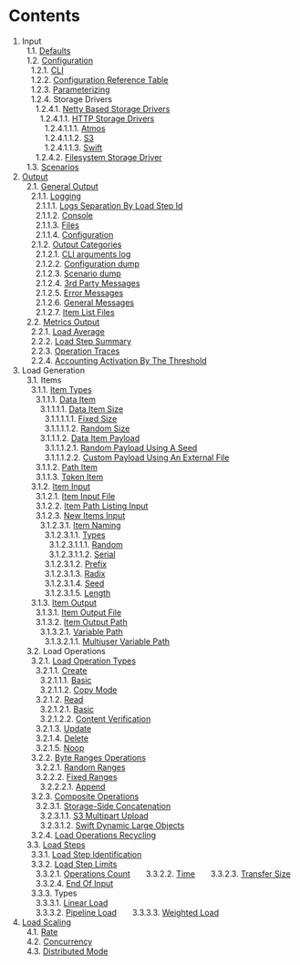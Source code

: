 # Contents

1. Input<br/>
&nbsp;&nbsp;1.1. [Defaults](defaults)<br/>
&nbsp;&nbsp;1.2. [Configuration](../interfaces/input/configuration)<br/>
&nbsp;&nbsp;&nbsp;&nbsp;1.2.1. [CLI](../interfaces/input/configuration#11-cli)<br/>
&nbsp;&nbsp;&nbsp;&nbsp;1.2.2. [Configuration Reference Table](../interfaces/input/configuration#12-reference-table)<br/>
&nbsp;&nbsp;&nbsp;&nbsp;1.2.3. [Parameterizing](../interfaces/input/configuration#2-parameterization)<br/>
&nbsp;&nbsp;&nbsp;&nbsp;1.2.4. Storage Drivers<br/>
&nbsp;&nbsp;&nbsp;&nbsp;&nbsp;&nbsp;1.2.4.1. [Netty Based Storage Drivers](../../storage/driver/coop/netty)<br/>
&nbsp;&nbsp;&nbsp;&nbsp;&nbsp;&nbsp;&nbsp;&nbsp;1.2.4.1.1. [HTTP Storage Drivers](../../storage/driver/coop/netty/http)<br/>
&nbsp;&nbsp;&nbsp;&nbsp;&nbsp;&nbsp;&nbsp;&nbsp;&nbsp;&nbsp;1.2.4.1.1.1. [Atmos](../../storage/driver/coop/netty/http/atmos)<br/>
&nbsp;&nbsp;&nbsp;&nbsp;&nbsp;&nbsp;&nbsp;&nbsp;&nbsp;&nbsp;1.2.4.1.1.2. [S3](../../storage/driver/coop/netty/http/s3)<br/>
&nbsp;&nbsp;&nbsp;&nbsp;&nbsp;&nbsp;&nbsp;&nbsp;&nbsp;&nbsp;1.2.4.1.1.3. [Swift](../../storage/driver/coop/netty/http/swift)<br/>
&nbsp;&nbsp;&nbsp;&nbsp;&nbsp;&nbsp;1.2.4.2. [Filesystem Storage Driver](../../storage/driver/coop/nio/fs)<br/>
&nbsp;&nbsp;1.3. [Scenarios](../interfaces/input/scenarios)<br/>
2. [Output](../interfaces/output)<br/>
&nbsp;&nbsp;2.1. [General Output](../interfaces/output#1-general)<br/>
&nbsp;&nbsp;&nbsp;&nbsp;2.1.1. [Logging](doc/interfaces/output#11-logging-subsystem)<br/>
&nbsp;&nbsp;&nbsp;&nbsp;&nbsp;&nbsp;2.1.1.1. [Logs Separation By Load Step Id](doc/interfaces/output#111-load-step-id)<br/>
&nbsp;&nbsp;&nbsp;&nbsp;&nbsp;&nbsp;2.1.1.2. [Console](doc/interfaces/output#112-console)<br/>
&nbsp;&nbsp;&nbsp;&nbsp;&nbsp;&nbsp;2.1.1.3. [Files](doc/interfaces/output#113-files)<br/>
&nbsp;&nbsp;&nbsp;&nbsp;&nbsp;&nbsp;2.1.1.4. [Configuration](doc/interfaces/output#114-log-configuration)<br/>
&nbsp;&nbsp;&nbsp;&nbsp;2.1.2. [Output Categories](doc/interfaces/output#12-categories)<br/>
&nbsp;&nbsp;&nbsp;&nbsp;&nbsp;&nbsp;2.1.2.1. [CLI arguments log](doc/interfaces/output#121-cli-arguments)<br/>
&nbsp;&nbsp;&nbsp;&nbsp;&nbsp;&nbsp;2.1.2.2. [Configuration dump](doc/interfaces/output#122-configuration-dump)<br/>
&nbsp;&nbsp;&nbsp;&nbsp;&nbsp;&nbsp;2.1.2.3. [Scenario dump](doc/interfaces/output#123-scenario-dump)<br/>
&nbsp;&nbsp;&nbsp;&nbsp;&nbsp;&nbsp;2.1.2.4. [3rd Party Messages](doc/interfaces/output#124-3rd-party-log-messages)<br/>
&nbsp;&nbsp;&nbsp;&nbsp;&nbsp;&nbsp;2.1.2.5. [Error Messages](doc/interfaces/output#125-error-messages)<br/>
&nbsp;&nbsp;&nbsp;&nbsp;&nbsp;&nbsp;2.1.2.6. [General Messages](doc/interfaces/output#126-general-messages)<br/>
&nbsp;&nbsp;&nbsp;&nbsp;&nbsp;&nbsp;2.1.2.7. [Item List Files](doc/interfaces/output#127-item-list-files)<br/>
&nbsp;&nbsp;2.2. [Metrics Output](../interfaces/output#2-metrics)<br/>
&nbsp;&nbsp;&nbsp;&nbsp;2.2.1. [Load Average](../interfaces/output#21-load-average)<br/>
&nbsp;&nbsp;&nbsp;&nbsp;2.2.2. [Load Step Summary](../interfaces/output#22-load-step-summary)<br/>
&nbsp;&nbsp;&nbsp;&nbsp;2.2.3. [Operation Traces](../interfaces/output#23-operation-traces)<br/>
&nbsp;&nbsp;&nbsp;&nbsp;2.2.4. [Accounting Activation By The Threshold](../interfaces/output#24-threshold)<br/>
3. Load Generation<br/>
&nbsp;&nbsp;3.1. Items<br/>
&nbsp;&nbsp;&nbsp;&nbsp;3.1.1. [Item Types](item/types)<br/>
&nbsp;&nbsp;&nbsp;&nbsp;&nbsp;&nbsp;3.1.1.1. [Data Item](item/types#1-data)<br/>
&nbsp;&nbsp;&nbsp;&nbsp;&nbsp;&nbsp;&nbsp;&nbsp;3.1.1.1.1. [Data Item Size](item/types#11-size)<br/>
&nbsp;&nbsp;&nbsp;&nbsp;&nbsp;&nbsp;&nbsp;&nbsp;&nbsp;&nbsp;3.1.1.1.1.1. [Fixed Size](item/types#111-fixed)<br/>
&nbsp;&nbsp;&nbsp;&nbsp;&nbsp;&nbsp;&nbsp;&nbsp;&nbsp;&nbsp;3.1.1.1.1.2. [Random Size](item/types#112-random)<br/>
&nbsp;&nbsp;&nbsp;&nbsp;&nbsp;&nbsp;&nbsp;&nbsp;3.1.1.1.2. [Data Item Payload](item/types#12-payload)<br/>
&nbsp;&nbsp;&nbsp;&nbsp;&nbsp;&nbsp;&nbsp;&nbsp;&nbsp;&nbsp;3.1.1.1.2.1. [Random Payload Using A Seed](item/types#121-random-using-a-seed)<br/>
&nbsp;&nbsp;&nbsp;&nbsp;&nbsp;&nbsp;&nbsp;&nbsp;&nbsp;&nbsp;3.1.1.1.2.2. [Custom Payload Using An External File](item/types#122-custom-using-an-external-file)<br/>
&nbsp;&nbsp;&nbsp;&nbsp;&nbsp;&nbsp;3.1.1.2. [Path Item](item/types#2-path)<br/>
&nbsp;&nbsp;&nbsp;&nbsp;&nbsp;&nbsp;3.1.1.3. [Token Item](item/types#3-token)<br/>
&nbsp;&nbsp;&nbsp;&nbsp;3.1.2. [Item Input](item/input)<br/>
&nbsp;&nbsp;&nbsp;&nbsp;&nbsp;&nbsp;3.1.2.1. [Item Input File](item/input#1-file)<br/>
&nbsp;&nbsp;&nbsp;&nbsp;&nbsp;&nbsp;3.1.2.2. [Item Path Listing Input](item/input#2-item-path-listing-input)<br/>
&nbsp;&nbsp;&nbsp;&nbsp;&nbsp;&nbsp;3.1.2.3. [New Items Input](item/input#3-new-items-input)<br/>
&nbsp;&nbsp;&nbsp;&nbsp;&nbsp;&nbsp;&nbsp;&nbsp;3.1.2.3.1. [Item Naming](item/input#31-naming)<br/>
&nbsp;&nbsp;&nbsp;&nbsp;&nbsp;&nbsp;&nbsp;&nbsp;&nbsp;&nbsp;3.1.2.3.1.1. [Types](item/input#311-types)<br/>
&nbsp;&nbsp;&nbsp;&nbsp;&nbsp;&nbsp;&nbsp;&nbsp;&nbsp;&nbsp;&nbsp;&nbsp;3.1.2.3.1.1.1. [Random](item/input#3111-random)<br/>
&nbsp;&nbsp;&nbsp;&nbsp;&nbsp;&nbsp;&nbsp;&nbsp;&nbsp;&nbsp;&nbsp;&nbsp;3.1.2.3.1.1.2. [Serial](item/input#3112-serial)<br/>
&nbsp;&nbsp;&nbsp;&nbsp;&nbsp;&nbsp;&nbsp;&nbsp;&nbsp;&nbsp;3.1.2.3.1.2. [Prefix](item/input#312-prefix)<br/>
&nbsp;&nbsp;&nbsp;&nbsp;&nbsp;&nbsp;&nbsp;&nbsp;&nbsp;&nbsp;3.1.2.3.1.3. [Radix](item/input#313-radix)<br/>
&nbsp;&nbsp;&nbsp;&nbsp;&nbsp;&nbsp;&nbsp;&nbsp;&nbsp;&nbsp;3.1.2.3.1.4. [Seed](item/input#314-seed)<br/>
&nbsp;&nbsp;&nbsp;&nbsp;&nbsp;&nbsp;&nbsp;&nbsp;&nbsp;&nbsp;3.1.2.3.1.5. [Length](item/input#315-length)<br/>
&nbsp;&nbsp;&nbsp;&nbsp;3.1.3. [Item Output](item/output)<br/>
&nbsp;&nbsp;&nbsp;&nbsp;&nbsp;&nbsp;3.1.3.1. [Item Output File](item/output#1-file)<br/>
&nbsp;&nbsp;&nbsp;&nbsp;&nbsp;&nbsp;3.1.3.2. [Item Output Path](item/output#2-path)<br/>
&nbsp;&nbsp;&nbsp;&nbsp;&nbsp;&nbsp;&nbsp;&nbsp;3.1.3.2.1. [Variable Path](item/output#21-variable)<br/>
&nbsp;&nbsp;&nbsp;&nbsp;&nbsp;&nbsp;&nbsp;&nbsp;&nbsp;&nbsp;3.1.3.2.1.1. [Multiuser Variable Path](item/output#211-multiuser)<br/>
&nbsp;&nbsp;3.2. Load Operations<br/>
&nbsp;&nbsp;&nbsp;&nbsp;3.2.1. [Load Operation Types](load/operations/types)<br/>
&nbsp;&nbsp;&nbsp;&nbsp;&nbsp;&nbsp;3.2.1.1. [Create](load/operations/types#1-create)<br/>
&nbsp;&nbsp;&nbsp;&nbsp;&nbsp;&nbsp;&nbsp;&nbsp;3.2.1.1.1. [Basic](load/operations/types#11-basic)<br/>
&nbsp;&nbsp;&nbsp;&nbsp;&nbsp;&nbsp;&nbsp;&nbsp;3.2.1.1.2. [Copy Mode](load/operations/types#12-copy-mode)<br/>
&nbsp;&nbsp;&nbsp;&nbsp;&nbsp;&nbsp;3.2.1.2. [Read](load/operations/types#2-read)<br/>
&nbsp;&nbsp;&nbsp;&nbsp;&nbsp;&nbsp;&nbsp;&nbsp;3.2.1.2.1. [Basic](load/operations/types#21-basic)<br/>
&nbsp;&nbsp;&nbsp;&nbsp;&nbsp;&nbsp;&nbsp;&nbsp;3.2.1.2.2. [Content Verification](load/operations/types#22-content-verification)<br/>
&nbsp;&nbsp;&nbsp;&nbsp;&nbsp;&nbsp;3.2.1.3. [Update](load/operations/types#3-update)<br/>
&nbsp;&nbsp;&nbsp;&nbsp;&nbsp;&nbsp;3.2.1.4. [Delete](load/operations/types#4-delete)<br/>
&nbsp;&nbsp;&nbsp;&nbsp;&nbsp;&nbsp;3.2.1.5. [Noop](load/operations/types#5-noop)<br/>
&nbsp;&nbsp;&nbsp;&nbsp;3.2.2. [Byte Ranges Operations](load/operations/byte_ranges)<br/>
&nbsp;&nbsp;&nbsp;&nbsp;&nbsp;&nbsp;3.2.2.1. [Random Ranges](load/operations/byte_ranges#41-random-ranges)<br/>
&nbsp;&nbsp;&nbsp;&nbsp;&nbsp;&nbsp;3.2.2.2. [Fixed Ranges](load/operations/byte_ranges#42-fixed-ranges)<br/>
&nbsp;&nbsp;&nbsp;&nbsp;&nbsp;&nbsp;&nbsp;&nbsp;3.2.2.2.1. [Append](load/operations/byte_ranges#421-append)<br/>
&nbsp;&nbsp;&nbsp;&nbsp;3.2.3. [Composite Operations](load/operations/composite)<br/>
&nbsp;&nbsp;&nbsp;&nbsp;&nbsp;&nbsp;3.2.3.1. [Storage-Side Concatenation](load/operations/composite#1-storage-side-concatenation)<br/>
&nbsp;&nbsp;&nbsp;&nbsp;&nbsp;&nbsp;&nbsp;&nbsp;3.2.3.1.1. [S3 Multipart Upload](load/operations/composite#131-s3-multipart-upload)<br/>
&nbsp;&nbsp;&nbsp;&nbsp;&nbsp;&nbsp;&nbsp;&nbsp;3.2.3.1.2. [Swift Dynamic Large Objects](load/operations/composite#132-swift-dynamic-large-objects)<br/>
&nbsp;&nbsp;&nbsp;&nbsp;3.2.4. [Load Operations Recycling](load/operations/recycling)<br/>
&nbsp;&nbsp;3.3. [Load Steps](load/steps)<br/>
&nbsp;&nbsp;&nbsp;&nbsp;3.3.1. [Load Step Identification](load/steps#1-identification)<br/>
&nbsp;&nbsp;&nbsp;&nbsp;3.3.2. [Load Step Limits](load/steps#2-limits)<br/>
&nbsp;&nbsp;&nbsp;&nbsp;&nbsp;&nbsp;3.3.2.1. [Operations Count](load/steps#21-operations-count)
&nbsp;&nbsp;&nbsp;&nbsp;&nbsp;&nbsp;3.3.2.2. [Time](load/steps#22-time)
&nbsp;&nbsp;&nbsp;&nbsp;&nbsp;&nbsp;3.3.2.3. [Transfer Size](load/steps#23-transfer-size)<br/>
&nbsp;&nbsp;&nbsp;&nbsp;&nbsp;&nbsp;3.3.2.4. [End Of Input](load/steps#24-end-of-input)<br/>
&nbsp;&nbsp;&nbsp;&nbsp;3.3.3. Types<br/>
&nbsp;&nbsp;&nbsp;&nbsp;&nbsp;&nbsp;3.3.3.1. [Linear Load](../../load/step/linear)<br/>
&nbsp;&nbsp;&nbsp;&nbsp;&nbsp;&nbsp;3.3.3.2. [Pipeline Load](../../load/step/pipeline)
&nbsp;&nbsp;&nbsp;&nbsp;&nbsp;&nbsp;3.3.3.3. [Weighted Load](../../load/step/weighted)<br/>
4. [Load Scaling](scaling)<br/>
&nbsp;&nbsp;4.1. [Rate](scaling#1-rate)<br/>
&nbsp;&nbsp;4.2. [Concurrency](scaling#2-concurrency)<br/>
&nbsp;&nbsp;4.3. [Distributed Mode](scaling3-distributed-mode)<br/>

